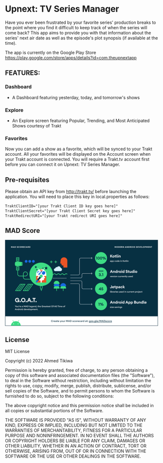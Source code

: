# Upnext: TV Series Manager
Have you ever been frustrated by your favorite series' 
production breaks to the point where you find it difficult 
to keep track of when the series will come back? This app aims 
to provide you with that information about the series' next air 
date as well as the episode's plot synopsis (if available at the 
time).

The app is currently on the Google Play Store https://play.google.com/store/apps/details?id=com.theupnextapp

## FEATURES:

### Dashboard
- A Dashboard featuring yesterday, today, and tomorrow's shows

### Explore
- An Explore screen featuring Popular, Trending, and Most Anticipated Shows courtesy of Trakt

### Favorites
Now you can add a show as a favorite, which will be synced to your Trakt account. All your favorites will be displayed on the Account screen when your Trakt account is connected. You will require a Trakt.tv account first before you can connect it on Upnext: TV Series Manager.

## Pre-requisites
Please obtain an API key from http://trakt.tv/ before launching the application. You will
need to place this key in local.properties as follows:

```
TraktClientID="[your Trakt Client ID key goes here]"
TraktClientSecret="[your Trakt Client Secret key goes here]"
TraktRedirectURI="[your Trakt redirect URI goes here]"
```

## MAD Score
<img src="https://github.com/akitikkx/upnext/blob/main/screenshots/summary.png" />

## License

MIT License

Copyright (c) 2022 Ahmed Tikiwa

Permission is hereby granted, free of charge, to any person obtaining a copy
of this software and associated documentation files (the "Software"), to deal
in the Software without restriction, including without limitation the rights
to use, copy, modify, merge, publish, distribute, sublicense, and/or sell
copies of the Software, and to permit persons to whom the Software is
furnished to do so, subject to the following conditions:

The above copyright notice and this permission notice shall be included in all
copies or substantial portions of the Software.

THE SOFTWARE IS PROVIDED "AS IS", WITHOUT WARRANTY OF ANY KIND, EXPRESS OR
IMPLIED, INCLUDING BUT NOT LIMITED TO THE WARRANTIES OF MERCHANTABILITY,
FITNESS FOR A PARTICULAR PURPOSE AND NONINFRINGEMENT. IN NO EVENT SHALL THE
AUTHORS OR COPYRIGHT HOLDERS BE LIABLE FOR ANY CLAIM, DAMAGES OR OTHER
LIABILITY, WHETHER IN AN ACTION OF CONTRACT, TORT OR OTHERWISE, ARISING FROM,
OUT OF OR IN CONNECTION WITH THE SOFTWARE OR THE USE OR OTHER DEALINGS IN THE
SOFTWARE.
